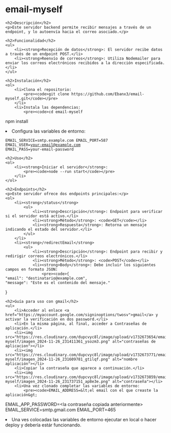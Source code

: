 <!DOCTYPE html>
<html lang="es">
<head>
    <meta charset="UTF-8">
    <meta name="viewport" content="width=device-width, initial-scale=1.0">
    <title>email-myself</title>
    <style>
        img {
            max-width: 100%; /* Ajuste automático del tamaño de las imágenes */
            height: auto;
        }
    </style>
</head>
<body>
    <h1>email-myself</h1>

    <h2>Descripción</h2>
    <p>Este servidor backend permite recibir mensajes a través de un endpoint, y lo autoenvía hacia el correo asociado.</p>

    <h2>Funcionalidad</h2>
    <ul>
        <li><strong>Recepción de datos</strong>: El servidor recibe datos a través de un endpoint POST.</li>
        <li><strong>Reenvío de correos</strong>: Utiliza Nodemailer para enviar los correos electrónicos recibidos a la dirección especificada.</li>
    </ul>

    <h2>Instalación</h2>
    <ol>
        <li>Clona el repositorio:
            <pre><code>git clone https://github.com/Ebanx3/email-myself.git</code></pre>
        </li>
        <li>Instala las dependencias:
            <pre><code>cd email-myself
npm install</code></pre>
        </li>
        <li>Configura las variables de entorno:
            <pre><code>EMAIL_SERVICE=smtp.example.com
EMAIL_PORT=587
EMAIL_USER=your-email@example.com
EMAIL_PASS=your-email-password</code></pre>
        </li>
    </ol>

    <h2>Uso</h2>
    <ol>
        <li><strong>Iniciar el servidor</strong>:
            <pre><code>node --run start</code></pre>
        </li>
    </ol>

    <h2>Endpoints</h2>
    <p>Este servidor ofrece dos endpoints principales:</p>
    <ol>
        <li><strong>/status</strong>
            <ul>
                <li><strong>Descripción</strong>: Endpoint para verificar si el servidor está activo.</li>
                <li><strong>Método</strong>: <code>GET</code></li>
                <li><strong>Respuesta</strong>: Retorna un mensaje indicando el estado del servidor.</li>
            </ul>
        </li>
        <li><strong>/redirectEmail</strong>
            <ul>
                <li><strong>Descripción</strong>: Endpoint para recibir y redirigir correos electrónicos.</li>
                <li><strong>Método</strong>: <code>POST</code></li>
                <li><strong>Body</strong>: Debe incluir los siguientes campos en formato JSON:
                    <pre><code>{
    "email": "destinatario@example.com",
    "message": "Este es el contenido del mensaje."
}</code></pre>
                </li>
            </ul>
        </li>
    </ol>

    <h2>Guía para uso con gmail</h2>
    <ul>
        <li>Acceder al enlace <a href="https://myaccount.google.com/signinoptions/twosv">gmail</a> y activar la verificación en dos password.</li>
        <li>En la misma página, al final, acceder a Contraseñas de aplicación.</li>
        <li><img src="https://res.cloudinary.com/dupcvyc8l/image/upload/v1732673654/email-myself/imagen_2024-11-26_231411361_ysozm3.png" alt="contraseñas de aplicacion"></li>
        <li><img src="https://res.cloudinary.com/dupcvyc8l/image/upload/v1732673771/email-myself/imagen_2024-11-26_231609781_gtilqf.png" alt="nombre aplicación"></li>
        <li>Copiar la contraseña que aparece a continuación.</li>
        <li><img src="https://res.cloudinary.com/dupcvyc8l/image/upload/v1732673859/email-myself/imagen_2024-11-26_231737151_ap8e3e.png" alt="contraseña"></li>
        <li>Una vez clonado completar las variables de entorno:
            <pre><code>EMAIL_ADDRESS=&lt;el email con el que creaste la aplicación&gt;
EMAIL_APP_PASSWORD=&lt;la contraseña copiada anteriormente&gt;
EMAIL_SERVICE=smtp.gmail.com
EMAIL_PORT=465</code></pre>
        </li>
        <li>Una ves colocadas las variables de entorno ejecutar en local o hacer deploy y debería estár funcionando.</li>
    </ul>
</body>
</html>
